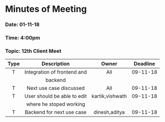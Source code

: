 # Minutes of Meeting

### Date: 01-11-18
### Time: 4:00pm
### Topic: 12th Client Meet

|  **Type**  |        **Description**            |   **Owner**          |   **Deadline**   |
| :--------: |  :-----------------------------:  |  :----------------:  |  :------------:  |
|     T      |   Integration of frontend and     |      All             |    09-11-18      |
|            |   backend                         |                      |                  |
|     T      |   Next use case discussed         |      All             |    09-11-18      |
|     T      |   User should be able to edit     |   kartik,vishwath    |    09-11-18      |
|            |   where he stoped working         |                      |                  |
|     T      |   Backend for next use case       |   dinesh,aditya      |    09-11-18      |                   